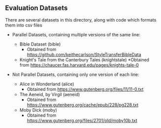 
## Evaluation Datasets

There are several datasets in this directory, along with code which formats them into csv files

* Parallel Datasets, containing multiple versions of the same line:
  * Bible Dataset (bible)
    * Obtained from https://github.com/keithecarlson/StyleTransferBibleData
  * Knight's Tale from the Canterbury Tales (knightstale)
    *Obtained from https://chaucer.fas.harvard.edu/pages/knights-tale-0

* Not Parallel Datasets, containing only one version of each line:
  * Alice in Wonderland (alice)
    * Obtained from https://www.gutenberg.org/files/11/11-0.txt
  * The Aeneid, by Virgil (aeneid)
    * Obtained from https://www.gutenberg.org/cache/epub/228/pg228.txt
  * Moby Dick (moby)
    * Obtained from https://www.gutenberg.org/files/2701/old/moby10b.txt
